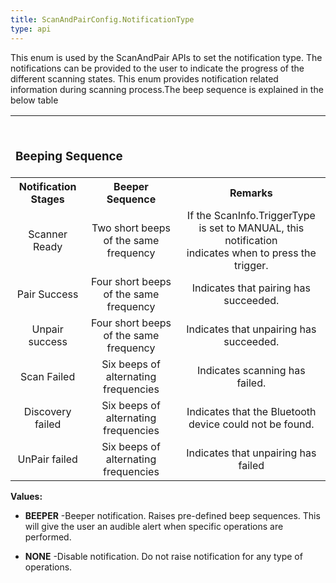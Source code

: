 ```yaml
---
title: ScanAndPairConfig.NotificationType
type: api
---
```



This enum is used by the ScanAndPair APIs to set the notification type. 
 The notifications can be provided to the user to indicate the progress of the
 different scanning states. This enum provides notification related
 information during scanning process.The beep sequence is explained in the
 below table
 <TABLE>
 
 <TR ALIGN="LEFT">
 <TH COLSPAN="3">
 <H3><BR>
 Beeping Sequence</H3></TH>
 </TR>
  <TR>
 <TH>Notification Stages</TH>
 <TH>Beeper Sequence</TH>
 <TH>Remarks</TH>
  </TR>
 <TR ALIGN="CENTER">
 <TD>Scanner Ready</TD>
 <TD>Two short beeps of the same frequency</TD>
 <TD>If the ScanInfo.TriggerType is set to MANUAL, this notification <BR>
 indicates when to press the trigger.</TD>
 </TR>
 <TR ALIGN="CENTER">
 <TD>Pair Success</TD>
 <TD>Four short beeps of the same frequency</TD>
 <TD>Indicates that pairing has succeeded.</TD>
 </TR>
 <TR ALIGN="CENTER">
 <TD>Unpair success</TD>
 <TD>Four short beeps of the same frequency</TD>
 <TD>Indicates that unpairing has succeeded.</TD>
 </TR>
 <TR ALIGN="CENTER">
 <TD>Scan Failed</TD>
 <TD>Six beeps of alternating frequencies</TD>
 <TD>Indicates scanning has failed.</TD>
 </TR>
 <TR ALIGN="CENTER">
 <TD>Discovery failed</TD>
 <TD>Six beeps of alternating frequencies</TD>
 <TD>Indicates that the Bluetooth device could not be found.</TD>
 </TR>
 <TR ALIGN="CENTER">
 <TD>UnPair failed</TD>
 <TD>Six beeps of alternating frequencies</TD>
 <TD>Indicates that unpairing has failed</TD>
 </TR>
 </TABLE>

**Values:**

* **BEEPER** -Beeper notification. Raises pre-defined beep sequences. This will give the user 
 an audible alert when specific operations are performed.

* **NONE** -Disable notification. Do not raise notification for any type of operations.

